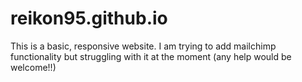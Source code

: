 # reikon95.github.io

This is a basic, responsive website. I am trying to add mailchimp functionality but struggling with it at the moment (any help would be welcome!!)
